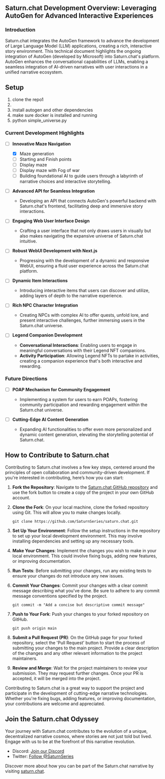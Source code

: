 ## Saturn.chat Development Overview: Leveraging AutoGen for Advanced Interactive Experiences

### Introduction
Saturn.chat integrates the AutoGen framework to advance the development of Large Language Model (LLM) applications, creating a rich, interactive story environment. This technical document highlights the ongoing integration of AutoGen (developed by Microsoft) into Saturn.chat's platform. AutoGen enhances the conversational capabilities of LLMs, enabling a seamless integration of AI-driven narratives with user interactions in a unified narrative ecosystem.


## Setup

1. clone the repo1
1.
1. install autogen and other dependencies
1. make sure docker is installed and running
1. python simple_universe.py

### Current Development Highlights

- [ ] **Innovative Maze Navigation**
  - [x] Maze generation
  - [ ] Starting and Finish points
  - [ ] Display maze
  - [ ] Display maze with Fog of war
  - [ ] Building foundational AI to guide users through a labyrinth of narrative choices and interactive storytelling.

- [ ] **Advanced API for Seamless Integration**
  - Developing an API that connects AutoGen's powerful backend with Saturn.chat's frontend, facilitating deep and immersive story interactions.

- [ ] **Engaging Web User Interface Design**
  - Crafting a user interface that not only draws users in visually but also makes navigating the expansive universe of Saturn.chat intuitive.

- [ ] **Robust WebUI Development with Next.js**
  - Progressing with the development of a dynamic and responsive WebUI, ensuring a fluid user experience across the Saturn.chat platform.

- [ ] **Dynamic Item Interactions**
  - Introducing interactive items that users can discover and utilize, adding layers of depth to the narrative experience.

- [ ] **Rich NPC Character Integration**
  - Creating NPCs with complex AI to offer quests, unfold lore, and present interactive challenges, further immersing users in the Saturn.chat universe.

- [ ] **Legend Companion Development**
  - **Conversational Interactions**: Enabling users to engage in meaningful conversations with their Legend NFT companions.
  - **Activity Participation**: Allowing Legend NFTs to partake in activities, creating a companion experience that's both interactive and rewarding.

### Future Directions

- [ ] **POAP Mechanism for Community Engagement**
  - Implementing a system for users to earn POAPs, fostering community participation and rewarding engagement within the Saturn.chat universe.

- [ ] **Cutting-Edge AI Content Generation**
  - Expanding AI functionalities to offer even more personalized and dynamic content generation, elevating the storytelling potential of Saturn.chat.
## How to Contribute to Saturn.chat

Contributing to Saturn.chat involves a few key steps, centered around the principles of open collaboration and community-driven development. If you're interested in contributing, here’s how you can start:

1. **Fork the Repository**: Navigate to the [Saturn.chat GitHub repository](https://github.com/SaturnSeries/saturn.chat) and use the fork button to create a copy of the project in your own GitHub account.

2. **Clone the Fork**: On your local machine, clone the forked repository using Git. This will allow you to make changes locally.

    ```
    git clone https://github.com/SaturnSeries/saturn.chat.git
    ```

3. **Set Up Your Environment**: Follow the setup instructions in the repository to set up your local development environment. This may involve installing dependencies and setting up any necessary tools.

4. **Make Your Changes**: Implement the changes you wish to make in your local environment. This could involve fixing bugs, adding new features, or improving documentation.

5. **Run Tests**: Before submitting your changes, run any existing tests to ensure your changes do not introduce any new issues.

6. **Commit Your Changes**: Commit your changes with a clear commit message describing what you've done. Be sure to adhere to any commit message conventions specified by the project.

    ```
    git commit -m "Add a concise but descriptive commit message"
    ```

7. **Push to Your Fork**: Push your changes to your forked repository on GitHub.

    ```
    git push origin main
    ```

8. **Submit a Pull Request (PR)**: On the GitHub page for your forked repository, select the 'Pull Request' button to start the process of submitting your changes to the main project. Provide a clear description of the changes and any other relevant information to the project maintainers.

9. **Review and Merge**: Wait for the project maintainers to review your submission. They may request further changes. Once your PR is accepted, it will be merged into the project.

Contributing to Saturn.chat is a great way to support the project and participate in the development of cutting-edge narrative technologies. Whether you're fixing bugs, adding features, or improving documentation, your contributions are welcome and appreciated.

## Join the Saturn.chat Odyssey

Your journey with Saturn.chat contributes to the evolution of a unique, decentralized narrative cosmos, where stories are not just told but lived. Engage with us to be at the forefront of this narrative revolution.

- Discord: [Join our Discord](https://discord.gg/XFDzJF9PdU)
- Twitter: [Follow @SaturnSeries](https://twitter.com/SaturnSeries)

Discover more about how you can be part of the Saturn.chat narrative by visiting [saturn.chat](http://saturn.chat).
